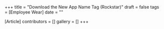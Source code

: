 +++
title = "Download the New App Name Tag (Rockstar)"
draft = false
tags = [Employee Wear]
date = ""

[Article]
contributors = []
gallery = []
+++